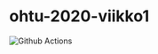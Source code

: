 # ohtu-2020-viikko1

![Github Actions](https://github.com/mluukkai/ohtu-viikko1-s2020/workflows/Java%20CI%20with%20Gradle/badge.svg)
